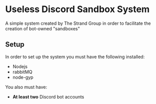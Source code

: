 # Useless Discord Sandbox System

A simple system created by The Strand Group in order to facilitate the creation of bot-owned "sandboxes"

## Setup

In order to set up the system you must have the following installed:
* Nodejs
* rabbitMQ
* node-gyp

You also must have:
* **At least two** Discord bot accounts 